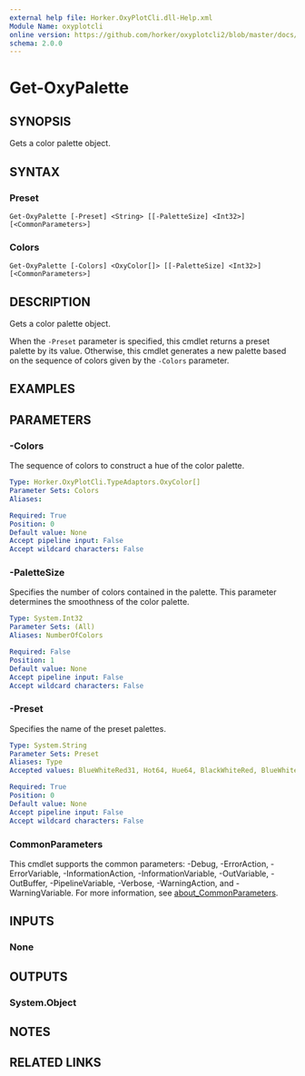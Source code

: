 ```yaml
---
external help file: Horker.OxyPlotCli.dll-Help.xml
Module Name: oxyplotcli
online version: https://github.com/horker/oxyplotcli2/blob/master/docs/cmdlets/Get-OxyPalette.md https://github.com/horker/oxyplotcli2/blob/master/docs/cmdlets/Get-OxyPalette.md https://github.com/horker/oxyplotcli2/blob/master/docs/cmdlets/Get-OxyPalette.md
schema: 2.0.0
---
```


# Get-OxyPalette

## SYNOPSIS
Gets a color palette object.

## SYNTAX

### Preset
```
Get-OxyPalette [-Preset] <String> [[-PaletteSize] <Int32>] [<CommonParameters>]
```

### Colors
```
Get-OxyPalette [-Colors] <OxyColor[]> [[-PaletteSize] <Int32>] [<CommonParameters>]
```

## DESCRIPTION
Gets a color palette object.

When the `-Preset` parameter is specified, this cmdlet returns a preset palette by its value.
Otherwise, this cmdlet generates a new palette based on the sequence of colors given by the `-Colors` parameter.

## EXAMPLES

## PARAMETERS

### -Colors
The sequence of colors to construct a hue of the color palette.

```yaml
Type: Horker.OxyPlotCli.TypeAdaptors.OxyColor[]
Parameter Sets: Colors
Aliases:

Required: True
Position: 0
Default value: None
Accept pipeline input: False
Accept wildcard characters: False
```

### -PaletteSize
Specifies the number of colors contained in the palette. This parameter determines the smoothness of the color palette.

```yaml
Type: System.Int32
Parameter Sets: (All)
Aliases: NumberOfColors

Required: False
Position: 1
Default value: None
Accept pipeline input: False
Accept wildcard characters: False
```

### -Preset
Specifies the name of the preset palettes.

```yaml
Type: System.String
Parameter Sets: Preset
Aliases: Type
Accepted values: BlueWhiteRed31, Hot64, Hue64, BlackWhiteRed, BlueWhiteRed, Cool, Gray, Hot, Hue, HueDistinct, Jet, Rainbow, RHue

Required: True
Position: 0
Default value: None
Accept pipeline input: False
Accept wildcard characters: False
```

### CommonParameters
This cmdlet supports the common parameters: -Debug, -ErrorAction, -ErrorVariable, -InformationAction, -InformationVariable, -OutVariable, -OutBuffer, -PipelineVariable, -Verbose, -WarningAction, and -WarningVariable. For more information, see [about_CommonParameters](http://go.microsoft.com/fwlink/?LinkID=113216).

## INPUTS

### None
## OUTPUTS

### System.Object
## NOTES

## RELATED LINKS
